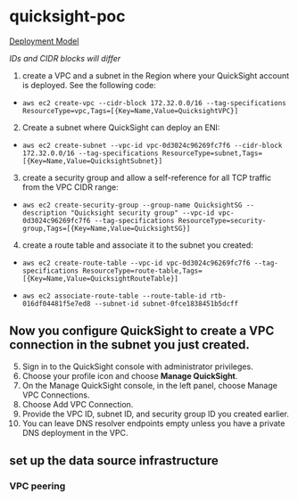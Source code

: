 # quicksight-poc

[Deployment Model](https://aws.amazon.com/blogs/big-data/amazon-quicksight-deployment-models-for-cross-account-and-cross-region-access-to-amazon-redshift-and-amazon-rds/)

*IDs and CIDR blocks will differ*

1. create a VPC and a subnet in the Region where your QuickSight account is deployed. See the following code:
- `aws ec2 create-vpc --cidr-block 172.32.0.0/16 --tag-specifications ResourceType=vpc,Tags=[{Key=Name,Value=QuicksightVPC}]`

2. Create a subnet where QuickSight can deploy an ENI:
- `aws ec2 create-subnet --vpc-id vpc-0d3024c96269fc7f6 --cidr-block 172.32.0.0/16 --tag-specifications ResourceType=subnet,Tags=[{Key=Name,Value=QuicksightSubnet}]`

3. create a security group and allow a self-reference for all TCP traffic from the VPC CIDR range:
- `aws ec2 create-security-group --group-name QuicksightSG --description "Quicksight security group" --vpc-id vpc-0d3024c96269fc7f6 --tag-specifications ResourceType=security-group,Tags=[{Key=Name,Value=QuicksightSG}]`

4. create a route table and associate it to the subnet you created:
- `aws ec2 create-route-table --vpc-id vpc-0d3024c96269fc7f6 --tag-specifications ResourceType=route-table,Tags=[{Key=Name,Value=QuicksightRouteTable}]`

- `aws ec2 associate-route-table --route-table-id rtb-016df04481f5e7ed8 --subnet-id subnet-0fce1838451b5dcff`

## Now you configure QuickSight to create a VPC connection in the subnet you just created.

5. Sign in to the QuickSight console with administrator privileges.
6. Choose your profile icon and choose **Manage QuickSight**.
7. On the Manage QuickSight console, in the left panel, choose Manage VPC Connections.
8. Choose Add VPC Connection.
9. Provide the VPC ID, subnet ID, and security group ID you created earlier.
10. You can leave DNS resolver endpoints empty unless you have a private DNS deployment in the VPC.

## set up the data source infrastructure

### VPC peering


